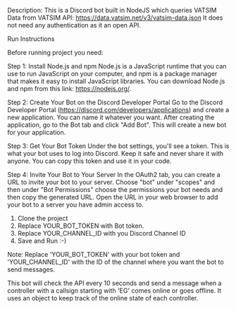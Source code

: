 
Description:
This is a Discord bot built in NodeJS which queries VATSIM Data from VATSIM API: https://data.vatsim.net/v3/vatsim-data.json
It does not need any authentication as it an open API.


Run Instructions

Before running project you need: 

Step 1: Install Node.js and npm
Node.js is a JavaScript runtime that you can use to run JavaScript on your computer, and npm is a package manager that makes it easy to install JavaScript libraries. You can download Node.js and npm from this link: https://nodejs.org/.

Step 2: Create Your Bot on the Discord Developer Portal
Go to the Discord Developer Portal (https://discord.com/developers/applications) and create a new application. You can name it whatever you want. After creating the application, go to the Bot tab and click "Add Bot". This will create a new bot for your application.

Step 3: Get Your Bot Token
Under the bot settings, you'll see a token. This is what your bot uses to log into Discord. Keep it safe and never share it with anyone. You can copy this token and use it in your code.

Step 4: Invite Your Bot to Your Server
In the OAuth2 tab, you can create a URL to invite your bot to your server. Choose "bot" under "scopes" and then under "Bot Permissions" choose the permissions your bot needs and then copy the generated URL. Open the URL in your web browser to add your bot to a server you have admin access to.

1. Clone the project
2. Replace YOUR_BOT_TOKEN with Bot token.
3. Replace YOUR_CHANNEL_ID with you Discord Channel ID
4. Save and Run :-)

Note: 
Replace 'YOUR_BOT_TOKEN' with your bot token and 'YOUR_CHANNEL_ID' with the ID of the channel where you want the bot to send messages.

This bot will check the API every 10 seconds and send a message when a controller with a callsign starting with 'EG' comes online or goes offline. It uses an object to keep track of the online state of each controller.